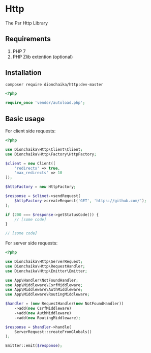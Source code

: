 # Http
The Psr Http Library

## Requirements
1. PHP 7
2. PHP Zlib extention (optional)

## Installation
```bash
composer require dionchaika/http:dev-master
```

```php
<?php

require_once 'vendor/autoload.php';
```

## Basic usage
For client side requests:

```php
<?php

use Dionchaika\Http\Client\Client;
use Dionchaika\Http\Factory\HttpFactory;

$client = new Client([
    'redirects' => true,
    'max_redirects' => 10
]);

$httpFactory = new HttpFactory;

$response = $clinet->sendRequest(
    $httpFactory->createRequest('GET', 'https://github.com/');
);

if (200 === $response->getStatusCode()) {
    // [some code]
}

// [some code]
```

For server side requests:

```php
<?php

use Dionchaika\Http\ServerRequest;
use Dionchaika\Http\RequestHandler;
use Dionchaika\Http\Emitter\Emitter;

use App\Handler\NotFoundHandler;
use App\Middleware\CsrfMiddleware;
use App\Middleware\AuthMiddleware;
use App\Middleware\RoutingMiddleware;

$handler = (new RequestHandler(new NotFoundHandler))
    ->add(new CsrfMiddleware)
    ->add(new AuthMiddleware)
    ->add(new RoutingMiddleware);

$response = $handler->handle(
    ServerRequest::createFromGlobals()
);

Emitter::emit($response);

```
